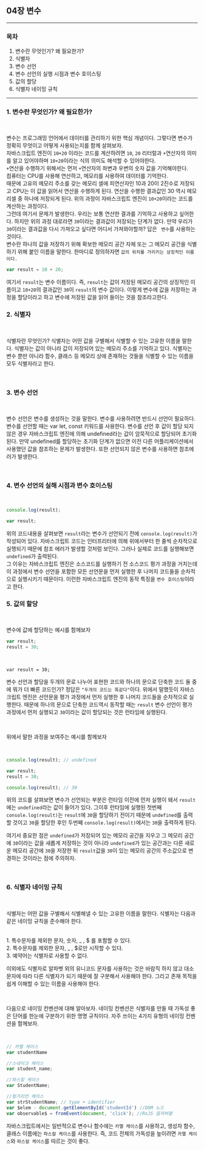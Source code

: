 ## 04장 변수

---

### 목차

1. 변수란 무엇인가? 왜 필요한가?
2. 식별자
3. 변수 선언
4. 변수 선언의 실행 시점과 변수 호이스팅
5. 값의 할당
6. 식별자 네이밍 규칙

---

### **1. 변수란 무엇인가? 왜 필요한가?**

<br/>

변수는 프로그래밍 언어에서 데이터를 관리하기 위한 핵심 개념이다. 그렇다면 변수가 정확히 무엇이고 어떻게 사용되는지를 함께 살펴보자.<br/>
자바스크립트 엔진이 `10+20` 이라는 코드를 계산하려면 `10`, `20` 리터럴과 `+`연산자의 의미를 알고 있어야하며
`10+20`이라는 식의 의미도 해석할 수 있어야한다. <br/>`+`연산을 수행하기 위해서는 먼저 `+`연산자의 좌변과 우변의 숫자 값을 기억해야한다.<br/> 컴퓨터는 CPU를 사용해 연산하고, 메모리를 사용하여 데이터를 기억한다.<br/> 때문에 고유의 메모리 주소를 갖는 메모리 셀에 피연산자인 10과 20이 2진수로 저장되고 CPU는 이 값을 읽어서 연산을 수행하게 된다. 연산을 수행한 결과값인 30 역시 메모리셀 중 하나에 저장되게 된다. 위의 과정이 자바스크립트 엔진이 `10+20`이라는 코드를 계산하는 과정이다.<br/>
그런데 여기서 문제가 발생한다. 우리는 보통 연산한 결과를 기억하고 사용하고 싶어한다. 하지만 위의 과정 대로라면 `30`이라는 결과값이 저장되는 단계가 없다. 만약 우리가 `30`이라는 결과값을 다시 가져오고 싶다면 어디서 가져와야할까? 답은 ` 변수`를 사용하는 것이다.<br/>
변수란 하나의 값을 저장하기 위해 확보한 메모리 공간 자체 또는 그 메모리 공간을 식별하기 위해 붙인 이름을 말한다. 한마디로 정의하자면 `값의 위치를 가리키는 상징적인 이름이다.`

```js
var result = 10 + 20;
```

여기서 `result`는 변수 이름이다. 즉, `result`는 값이 저장된 메모리 공간의 상징적인 이름이고 `10+20`의 결과값인 `30`이 `result`의 변수 값이다. 이렇게 변수에 값을 저장하는 과정을 할당이라고 하고 변수에 저장된 값을 읽어 들이는 것을 참조라고한다.

### **2. 식별자**

<br/>

식별자란 무엇인가? 식별자는 어떤 값을 구별해서 식별할 수 있는 고유한 이름을 말한다. 식별자는 값이 아니라 값이 저장되어 있는 메모리 주소를 기억하고 있다. 식별자는 변수 뿐만 아니라 함수, 클래스 등 메모리 상에 존재하는 것들을 식별할 수 있는 이름을 모두 식별자라고 한다.

<br/>

### **3. 변수 선언**

<br/>

변수 선언은 변수를 생성하는 것을 말한다. 변수를 사용하려면 반드시 선언이 필요하다. 변수를 선언할 때는 var let, const 키워드를 사용한다.
변수를 선언 후 값이 할당 되지 않은 경우 자바스크립트 엔진에 의해 undefined라는 값이 암묵적으로 할당되어 초기화된다. 만약 undefined를 할당하는 초기화 단계가 없으면 이전 다른 어플리케이션에서 사용했던 값을 참조하는 문제가 발생한다. 또한 선언되지 않은 변수를 사용하면 참조에러가 발생한다.

<br/>

### **4. 변수 선언의 실해 시점과 변수 호이스팅**

<br/>

```js
console.log(result);

var result;
```

위의 코드내용을 살펴보면 `result`라는 변수가 선언되기 전에 `console.log(result)`가 작성되어 있다. 자바스크립트 코드는 인터프리터에 의해 위에서부터 한 줄씩 순차적으로 실행되기 때문에 참조 에러가 발생할 것처럼 보인다. 그러나 실제로 코드를 실행해보면 `undefined`가 출력된다.<br/> 그 이유는 자바스크립트 엔진은 소스코드를 실행하기 전 소스코드 평가 과정을 거치는데 이 과정에서 변수 선언을 포함한 모든 선언문을 먼저 실행한 후 나머지 코드들을 순차적으로 실행시키기 때문이다. 이런한 자바스크립트 엔진의 동작 특징을 `변수 호이스팅`이라고 한다.

### **5. 값의 할당**

<br/>

변수에 값에 할당하는 예시를 함께보자

```js
var result;
result = 30;
```

<br/>

```
var result = 30;
```

변수 선언과 할당을 두개의 문로 나누어 표현한 코드와 하나의 문으로 단축한 코드 둘 중에 뭐가 더 빠른 코드인가? 정답은 `"두개의 코드는 똑같다"`이다. 위에서 말했듯이 자바스크립트 엔진은 선언문을 평가 과정에서 먼저 실행한 후 나머지 코드들을 순차적으로 실행한다. 때문에 하나의 문으로 단축한 코드역시 동작할 때는 `result` 변수 선언이 평가 과정에서 먼저 실행되고 `30`이라는 값이 할당되는 것은 런타임에 실행된다.

<br/>

위에서 말한 과정을 보여주는 예시를 함께보자

<br/>

```js
console.log(result); // undefined

var result;
result = 30;

console.log(result); // 30
```

위의 코드를 살펴보면 변수가 선언되는 부분은 런타임 이전에 먼저 실행이 돼서 `result`에는 `undefined`라는 값이 들어가 있다. 그이후 런타임에 실행된 첫번째 `console.log(result)`는 `result`에 `30`을 할당하기 전이기 때문에 `undefined`를 출력할 것이고 `30`을 할당한 후인 두번째 `console.log(result)`에서는 `30`을 출력하게 된다.

여기서 중요한 점은 `undefined`가 저장되어 있는 메모리 공간을 지우고 그 메모리 공간에 `30`이라는 값을 새롭게 저장하는 것이 아니라 `undefined`가 있는 공간과는 다른 새로운 메모리 공간에 `30`을 저장한 뒤 `result`값을 `30`이 있는 메모리 공간의 주소값으로 변경하는 것이라는 점에 주의하자.

<br/>

### **6. 식별자 네이밍 규칙**

<br/>

식별자는 어떤 값을 구별해서 식별해낼 수 있는 고유한 이름을 말한다. 식별자는 다음과 같은 네이밍 규칙을 준수해야 한다.

<br/>
1. 특수문자를 제외한 문자, 숫자, _ , $ 를 포함할 수 있다.<br/>
2. 특수문자를 제외한 문자, _ , $로만 시작할 수 있다.<br/>
3. 예약어는 식별자로 사용할 수 없다.

<br/>

이외에도 식별자로 알파벳 외의 유니코드 문자를 사용하는 것은 바람직 하지 않고 대소문자에 따라 다른 식별자가 되기 때문에 잘 구분해서 사용해야 한다. 그리고 존재 목적을 쉽게 이해할 수 있는 이름을 사용해야 한다.

<br/>

다음으로 네이밍 컨벤션에 대해 알아보자. 네이밍 컨벤션은 식별자를 만들 때 가독성 좋은 단어를 한눈에 구분하기 위한 명명 규칙이다. 자주 쓰이는 4가지 유형의 네이밍 컨벤션을 함께보자.

<br/>

```js
// 카멜 케이스
var studentName

//스네이크 케이스
var student_name;

//파스칼 케이스
var StudentName;

//헝가리언 케이스
var strStudentName; // type + identifier
var $elem - document.getElementById('studentId') //DOM 노드
var observable$ = fromEvent(document, 'click'); //RxJS 옵저버블

```

자바스크립트에서는 일반적으로 변수나 함수에는 `카멜 케이스`를 사용하고, 생성자 함수, 클래스 이름에는 `파스칼 케이스`를 사용한다. 즉, 코드 전체의 가독성을 높이려면 `카멜 케이스`와 `파스칼 케이스`를 따르는 것이 좋다.
